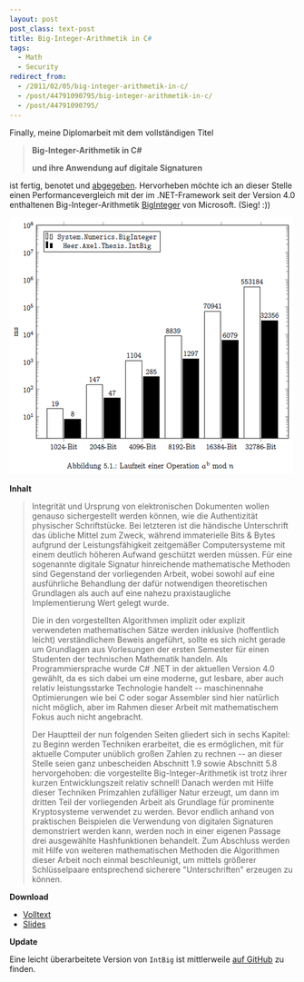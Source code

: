 ```yaml
---
layout: post
post_class: text-post
title: Big-Integer-Arithmetik in C#
tags:
  - Math
  - Security
redirect_from:
  - /2011/02/05/big-integer-arithmetik-in-c/
  - /post/44791090795/big-integer-arithmetik-in-c/
  - /post/44791090795/
---
```

Finally, meine Diplomarbeit mit dem vollständigen Titel

> **Big-Integer-Arithmetik in C#**
>
> **und ihre Anwendung auf digitale Signaturen**

ist fertig, benotet und [abgegeben][0]. Hervorheben möchte ich an dieser Stelle einen Performancevergleich mit der im .NET-Framework seit der Version 4.0 enthaltenen Big-Integer-Arithmetik [BigInteger][1] von Microsoft. (Sieg! :))

![Sieg](/assets/biginteger-win.png)

**Inhalt**

> Integrität und Ursprung von elektronischen Dokumenten wollen genauso sichergestellt werden können, wie die Authentizität physischer Schriftstücke. Bei letzteren ist die händische Unterschrift das übliche Mittel zum Zweck, während immaterielle Bits & Bytes aufgrund der Leistungsfähigkeit zeitgemäßer Computersysteme mit einem deutlich höheren Aufwand geschützt werden müssen. Für eine sogenannte digitale Signatur hinreichende mathematische Methoden sind Gegenstand der vorliegenden Arbeit, wobei sowohl auf eine ausführliche Behandlung der dafür notwendigen theoretischen Grundlagen als auch auf eine nahezu praxistaugliche Implementierung Wert gelegt wurde.
>
> Die in den vorgestellten Algorithmen implizit oder explizit verwendeten mathematischen Sätze werden inklusive (hoffentlich leicht) verständlichem Beweis angeführt, sollte es sich nicht gerade um Grundlagen aus Vorlesungen der ersten Semester für einen Studenten der technischen Mathematik handeln. Als Programmiersprache wurde C# .NET in der aktuellen Version 4.0 gewählt, da es sich dabei um eine moderne, gut lesbare, aber auch relativ leistungsstarke Technologie handelt -- maschinennahe Optimierungen wie bei C oder sogar Assembler sind hier natürlich nicht möglich, aber im Rahmen dieser Arbeit mit mathematischem Fokus auch nicht angebracht.
>
> Der Hauptteil der nun folgenden Seiten gliedert sich in sechs Kapitel: zu Beginn werden Techniken erarbeitet, die es ermöglichen, mit für aktuelle Computer unüblich großen Zahlen zu rechnen -- an dieser Stelle seien ganz unbescheiden Abschnitt 1.9 sowie Abschnitt 5.8 hervorgehoben: die vorgestellte Big-Integer-Arithmetik ist trotz ihrer kurzen Entwicklungszeit relativ schnell! Danach werden mit Hilfe dieser Techniken Primzahlen zufälliger Natur erzeugt, um dann im dritten Teil der vorliegenden Arbeit als Grundlage für prominente Kryptosysteme verwendet zu werden. Bevor endlich anhand von praktischen Beispielen die Verwendung von digitalen Signaturen demonstriert werden kann, werden noch in einer eigenen Passage drei ausgewählte Hashfunktionen behandelt. Zum Abschluss werden mit Hilfe von weiteren mathematischen Methoden die Algorithmen dieser Arbeit noch einmal beschleunigt, um mittels größerer Schlüsselpaare entsprechend sicherere "Unterschriften" erzeugen zu können.

**Download**

* [Volltext](/assets/biginteger.pdf)
* [Slides](/assets/biginteger-slides.pdf)

**Update**

Eine leicht überarbeitete Version von `IntBig` ist mittlerweile [auf GitHub][2] zu finden.

[0]: https://permalink.obvsg.at/AC07809642
[1]: https://msdn.microsoft.com/library/system.numerics.biginteger
[2]: https://github.com/axelheer/nein-math
